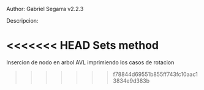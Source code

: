 Author: Gabriel Segarra
v2.2.3

Descripcion:

<<<<<<< HEAD
Sets method
=======
Insercion de nodo en arbol AVL imprimiendo los casos de rotacion
>>>>>>> f78844d69551b855ff743fc10aac13834e9d383b
>>>>>>> 
